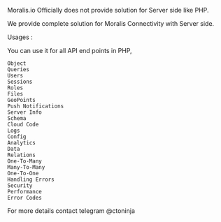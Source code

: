Moralis.io Officially does not provide solution for Server side like PHP.

We provide complete solution for Moralis Connectivity with Server side.

Usages :

You can use it for all API end points in PHP, 
```
Object
Queries
Users
Sessions
Roles
Files
GeoPoints
Push Notifications
Server Info
Schema
Cloud Code
Logs
Config
Analytics
Data
Relations
One-To-Many
Many-To-Many
One-To-One
Handling Errors
Security
Performance
Error Codes
```

For more details contact telegram @ctoninja
